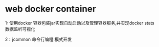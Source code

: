 # web docker container
1: 使用docker 容器包装jar实现自动启动以及管理容器服务,并实现docker stats 数据监听可视化

2：jcommon  命令行编程 模式开发